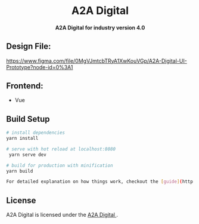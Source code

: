 <h1 align="center">
  <br>
  <br>
  A2A Digital
  <br>
</h1>

<h4 align="center">A2A Digital for industry version 4.0

## Design File:

https://www.figma.com/file/0MgVJmtcbTRyA1XwKouVGp/A2A-Digital-UI-Prototype?node-id=0%3A1

## Frontend:
  - Vue 

## Build Setup

``` bash
# install dependencies
yarn install

# serve with hot reload at localhost:8080
 yarn serve dev

# build for production with minification
yarn build

For detailed explanation on how things work, checkout the [guide](http://vuejs-templates.github.io/webpack/) and [docs for vue-loader](http://vuejs.github.io/vue-loader).
```



## License
A2A Digital is licensed under the [ A2A Digital ](LICENSE).
